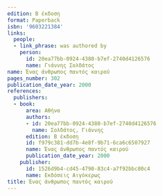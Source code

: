 ```yaml
---
edition: Β έκδοση
format: Paperback
isbn: '9603221384'
links:
  people:
  - link_phrase: was authored by
    person:
      id: 20ea77bb-0924-4380-b7ef-2740d4126576
      name: Γιάννης Σολδάτος
name: Ένας άνθρωπος παντός καιρού
pages_number: 302
publication_date_year: 2000
references:
  publishers:
  - book:
      area: Αθήνα
      authors:
      - id: 20ea77bb-0924-4380-b7ef-2740d4126576
        name: Σολδάτος, Γιάννης
      edition: Β έκδοση
      id: f979c381-dd7b-4e8f-9b71-6ca6c6507927
      name: Ένας άνθρωπος παντός καιρού
      publication_date_year: 2000
    publisher:
      id: 1526d9b4-cd45-4790-83c4-a7f92bbc80c4
      name: Εκδόσεις Αιγόκερως
title: Ένας άνθρωπος παντός καιρού
---
```


